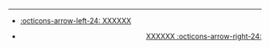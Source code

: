 ------

<div class="grid cards" markdown>

- <div class="card" style="text-align: left;">

    [:octicons-arrow-left-24: XXXXXX](/zr-manual-ru/XXXXXX)

- <div class="card" style="text-align: right;">
  
    [XXXXXX :octicons-arrow-right-24:](/zr-manual-ru/XXXXXX)

</div></div></div>